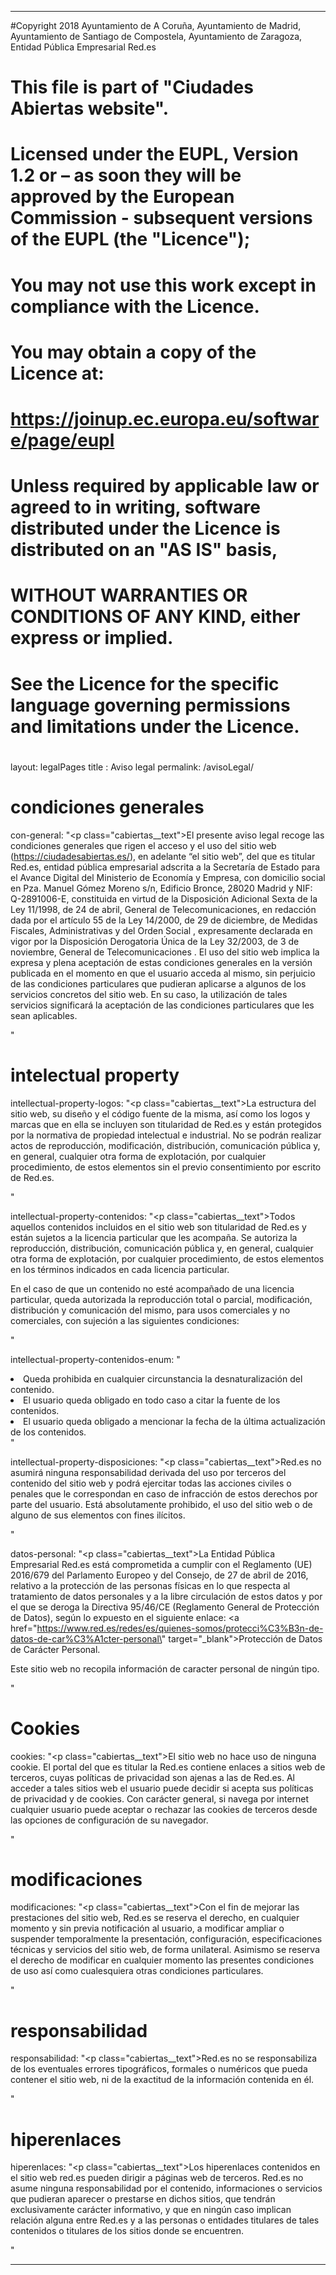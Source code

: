 --- 

#Copyright 2018 Ayuntamiento de A Coruña, Ayuntamiento de Madrid, Ayuntamiento de Santiago de Compostela, Ayuntamiento de Zaragoza, Entidad Pública Empresarial Red.es
# 
#  This file is part of "Ciudades Abiertas website".
# 
#  Licensed under the EUPL, Version 1.2 or – as soon they will be approved by the European Commission - subsequent versions of the EUPL (the "Licence");
#  You may not use this work except in compliance with the Licence.
#  You may obtain a copy of the Licence at:
# 
#  https://joinup.ec.europa.eu/software/page/eupl
# 
#  Unless required by applicable law or agreed to in writing, software distributed under the Licence is distributed on an "AS IS" basis,
#  WITHOUT WARRANTIES OR CONDITIONS OF ANY KIND, either express or implied.
#  See the Licence for the specific language governing permissions and limitations under the Licence.
#

layout: legalPages
title : Aviso legal
permalink: /avisoLegal/

# condiciones generales
con-general: "<p class=\"cabiertas__text\">El presente aviso legal recoge las condiciones generales que rigen el acceso y el uso del sitio web (https://ciudadesabiertas.es/), en adelante “el sitio web”, del que es titular Red.es, entidad pública empresarial adscrita a la Secretaría de Estado para el Avance Digital del Ministerio de Economía y Empresa, con domicilio social en Pza. Manuel Gómez Moreno s/n, Edificio Bronce, 28020 Madrid y NIF: Q-2891006-E, constituida en virtud de la Disposición Adicional Sexta de la Ley 11/1998, de 24 de abril, General de Telecomunicaciones, en redacción dada por el artículo 55 de la Ley 14/2000, de 29 de diciembre, de Medidas Fiscales, Administrativas y del Orden Social , expresamente declarada en vigor por la Disposición Derogatoria Única de la Ley 32/2003, de 3 de noviembre, General de Telecomunicaciones . El uso del sitio web implica la expresa y plena aceptación de estas condiciones generales en la versión publicada en el momento en que el usuario acceda al mismo, sin perjuicio de las condiciones particulares que pudieran aplicarse a algunos de los servicios concretos del sitio web. En su caso, la utilización de tales servicios significará la aceptación de las condiciones particulares que les sean aplicables.</p>"

# intelectual property
intellectual-property-logos: "<p class=\"cabiertas__text\">La estructura del sitio web, su diseño y el código fuente de la misma, así como los logos y marcas que en ella se incluyen son titularidad de Red.es y están protegidos por la normativa de propiedad intelectual e industrial. No se podrán realizar actos de reproducción, modificación, distribución, comunicación pública y, en general, cualquier otra forma de explotación, por cualquier procedimiento, de estos elementos sin el previo consentimiento por escrito de Red.es.</p>"

intellectual-property-contenidos: "<p class=\"cabiertas__text\">Todos aquellos contenidos incluidos en el sitio web son titularidad de Red.es y están sujetos a la licencia particular que les acompaña. Se autoriza la reproducción, distribución, comunicación pública y, en general, cualquier otra forma de explotación, por cualquier procedimiento, de estos elementos en los términos indicados en cada licencia particular.</p>

<p class=\"cabiertas__text\">En el caso de que un contenido no esté acompañado de una licencia particular, queda autorizada la reproducción total o parcial, modificación, distribución y comunicación del mismo, para usos comerciales y no comerciales, con sujeción a las siguientes condiciones:</p>"

intellectual-property-contenidos-enum: "
<li>Queda prohibida en cualquier circunstancia la desnaturalización del contenido.</li>
<li>El usuario queda obligado en todo caso a citar la fuente de los contenidos.</li>
<li>El usuario queda obligado a mencionar la fecha de la última actualización de los contenidos.</li>"

intellectual-property-disposiciones: "<p class=\"cabiertas__text\">Red.es no asumirá ninguna responsabilidad derivada del uso por terceros del contenido del sitio web y podrá ejercitar todas las acciones civiles o penales que le correspondan en caso de infracción de estos derechos por parte del usuario. Está absolutamente prohibido, el uso del sitio web o de alguno de sus elementos con fines ilícitos.</p>"

datos-personal: "<p class=\"cabiertas__text\">La Entidad Pública Empresarial Red.es está comprometida a cumplir con el Reglamento (UE) 2016/679 del Parlamento Europeo y del Consejo, de 27 de abril de 2016, relativo a la protección de las personas físicas en lo que respecta al tratamiento de datos personales y a la libre circulación de estos datos y por el que se deroga la Directiva 95/46/CE (Reglamento General de Protección de Datos), según lo expuesto en el siguiente enlace: <a href=\"https://www.red.es/redes/es/quienes-somos/protecci%C3%B3n-de-datos-de-car%C3%A1cter-personal\" target=\"_blank\">Protección de Datos de Carácter Personal.</a></p>


<p class=\"cabiertas__text\">Este sitio web no recopila información de caracter personal de ningún tipo.</p>"

# Cookies
cookies: "<p class=\"cabiertas__text\">El sitio web no hace uso de ninguna cookie. El portal del que es titular la Red.es contiene enlaces a sitios web de terceros, cuyas políticas de privacidad son ajenas a las de Red.es. Al acceder a tales sitios web el usuario puede decidir si acepta sus políticas de privacidad y de cookies. Con carácter general, si navega por internet cualquier usuario puede aceptar o rechazar las cookies de terceros desde las opciones de configuración de su navegador.</p>"

# modificaciones
modificaciones: "<p class=\"cabiertas__text\">Con el fin de mejorar las prestaciones del sitio web, Red.es se reserva el derecho, en cualquier momento y sin previa notificación al usuario, a modificar ampliar o suspender temporalmente la presentación, configuración, especificaciones técnicas y servicios del sitio web, de forma unilateral. Asimismo se reserva el derecho de modificar en cualquier momento las presentes condiciones de uso así como cualesquiera otras condiciones particulares.</p>"

# responsabilidad
responsabilidad: "<p class=\"cabiertas__text\">Red.es no se responsabiliza de los eventuales errores tipográficos, formales o numéricos que pueda contener el sitio web, ni de la exactitud de la información contenida en él.</p>"

# hiperenlaces
hiperenlaces: "<p class=\"cabiertas__text\">Los hiperenlaces contenidos en el sitio web red.es pueden dirigir a páginas web de terceros. Red.es no asume ninguna responsabilidad por el contenido, informaciones o servicios que pudieran aparecer o prestarse en dichos sitios, que tendrán exclusivamente carácter informativo, y que en ningún caso implican relación alguna entre Red.es y a las personas o entidades titulares de tales contenidos o titulares de los sitios donde se encuentren.</p>"

---
